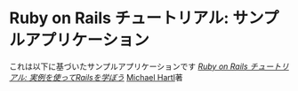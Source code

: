 # Ruby on Rails チュートリアル: サンプルアプリケーション

これは以下に基づいたサンプルアプリケーションです
[*Ruby on Rails チュートリアル:
実例を使ってRailsを学ぼう*](http://railstutorial.jp/)
[Michael Hartl](https://www.michaelhartl.com/)著 
